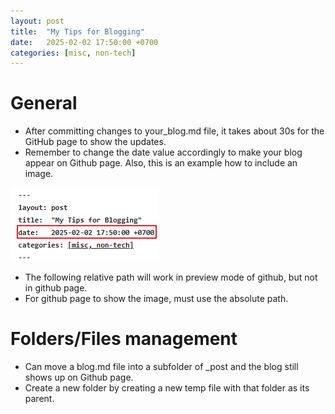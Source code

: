 ```yaml
---
layout: post
title:  "My Tips for Blogging"
date:   2025-02-02 17:50:00 +0700
categories: [misc, non-tech]
---
```


# General
* After committing changes to your_blog.md file, it takes about 30s for the GitHub page to show the updates.
* Remember to change the date value accordingly to make your blog appear on Github page. Also, this is an example how to include an image.
  
 ![Change Date Value](https://raw.githubusercontent.com/tom-tin/tom-tin.github.io/master/_posts/how_blog/pictures/change_date.png)
 *  The following relative path will work in preview mode of github, but not in github page.
 *  For github page to show the image, must use the absolute path.

# Folders/Files management
* Can move a blog.md file into a subfolder of _post and the blog still shows up on Github page.
* Create a new folder by creating a new temp file with that folder as its parent. 
